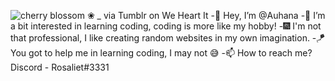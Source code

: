 ![cherry blossom ❀ _ via Tumblr on We Heart It](https://user-images.githubusercontent.com/120312049/207319571-09818193-c90b-43e3-91a8-41d3b2ca01b7.gif)
-🌴 Hey, I’m @Auhana
-🍇 I’m a bit interested in learning coding, coding is more like my hobby! 
-🎆 I'm not that professional, I like creating random websites in my own imagination.
-🪁 You got to help me in learning coding, I may not 😅
-📫 How to reach me? Discord - Rosaliet#3331
<!---
Auhana/Auhana is a ✨ special ✨ repository because its `README.md` (this file) appears on your GitHub profile.
You can click the Preview link to take a look at your changes.
--->

